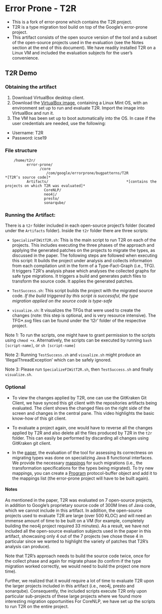 # Error Prone - T2R

* This is a fork of error-prone which contains the T2R project. 
* T2R is a type migration tool build on top of the Google’s error-prone project.
* This artifact consists of the open source version of the tool and a subset of the open-source projects used in the evaluation (see the Notes section at the end of this document). We have readily installed T2R on a Linux VM and included the evaluation subjects for the user’s convenience. 

## T2R Demo

### Obtaining the artifact
1. Download VirtualBox desktop client.
2. Download the [VirtualBox image](https://drive.google.com/file/d/1gMIUlj04-_4qKglVJZqbKLK-EhkYcq2c/view?usp=sharing), containing a Linux Mint OS, with an environment set up to run and evaluate T2R. Import the image into VirtualBox and run it.
3. The VM has been set up to boot automatically into the OS. In case if the user credentials are needed, use the following:
* Username: T2R
* Password: icse19

### File structure
        /home/t2r/
              error-prone/			
                    /core			
                       /com/google/errorprone/bugpatterns/T2R                             *[T2R’s source code]*
              Artifacts/ 	                                *[contains the projects on which T2R was evaluated]*
                      CoreNLP/
                      neo4j/
                      presto/
                      sonarqube/


### Running the Artifact:

There is a `t2r` folder included in each open-source project’s folder (located under the `Artifacts` folder). Inside the `t2r` folder there are three scripts: 
* `SpecializeFIWitT2R.sh`: This is the main script to run T2R on each of the projects. This includes executing the three phases of the approach and applying the generated patches on the projects to migrate the types, as discussed in the paper. The following steps are followed when executing this script:
It builds the project under analysis and collects information from each compilation unit in the form of a Type-Fact-Graph (i.e., TFG). 
It triggers T2R's analysis phase which analyses the collected graphs for safe type migrations. 
It triggers a build and generates patch files to transform the source code. 
It applies the generated patches.

* `TestSuccess.sh`: This script builds the project with the migrated source code. *If the build triggered by this script is successful, the type migration applied on the source code is type-safe*

* `visualize.sh`: It visualizes the TFGs that were used to create the changes (note: this step is optional, and is very resource intensive). The TFG*.svg files can be found under the ‘t2r’ folder of the respective project. 

Note 1: To run the scripts, one might have to grant permission to the scripts using `chmod +x`. Alternatively, the scripts can be executed by running `bash [script-name]`, or `sh [script-name]`

Note 2: Running `TestSuccess.sh` and `visualize.sh` might produce an ‘IllegalThreadException’ which can be safely ignored. 

Note 3: Please run `SpecializeFIWitT2R.sh`, then `TestSuccess.sh` and finally `visualize.sh`.


### Optional
 
* To view the changes applied by T2R, one can use the GitKraken Git Client, we have synced this git client with the repositories artifacts being evaluated. The client shows the changed files on the right side of the screen and changes in the central pane. This video highlights the basic know-how of this git client.

* To evaluate a project again, one would have to reverse all the changes applied by T2R and also delete all the files produced by T2R in the `t2r` folder. This can easily be performed by discarding all changes using GitKraken git client. 

* In the [paper](https://ameyaketkar.github.io/T2R_ICSE2019.pdf), the evaluation of the tool for assessing its correctness on migrating types was done on specializing Java 8 functional interfaces. We provide the necessary [mappings](https://github.com/ameyaKetkar/error-prone/blob/master/core/src/main/java/com/google/errorprone/bugpatterns/T2R/Analysis/Migrate.java) for such migrations (i.e., the transformation specifications for the types being migrated). To try new mappings, you can create a [Program](https://github.com/ameyaKetkar/error-prone/blob/master/core/src/main/java/com/google/errorprone/bugpatterns/T2R/Analysis/Migrate.java#L227) protocol-buffer object and add it to the mappings list (the error-prone project will have to be built again).


#### Notes

As mentioned in the paper, T2R was evaluated on 7 open-source projects, in addition to Google’s proprietary source code of 300M lines of Java code, which we cannot include in this artifact. In addition, the open-source projects used to evaluate T2R are large (over 500 KLOC) and will need an immense amount of time to be built on a VM (for example, completely building the neo4j project required 33 minutes). As a result, we have not included all the open-source evaluation subjects used in the paper in this artifact, showcasing only 4 out of the 7 projects (we chose these 4 in particular since we wanted to highlight the variety of patches that T2R’s analysis can produce). 

Note that T2R’s approach needs to build the source code twice, once for the collect phase and again for migrate phase (to confirm if the type migration worked correctly, we would need to build the project one more time). 

Further, we realized that it would require a lot of time to evaluate T2R upon the larger projects included in this artifact (i.e., neo4j, presto and sonarqube). Consequently, the included scripts execute T2R only upon particular sub-projects of these large projects where we found more interesting migration opportunities For CoreNLP, we have set up the scripts to run T2R on the entire project.

  
